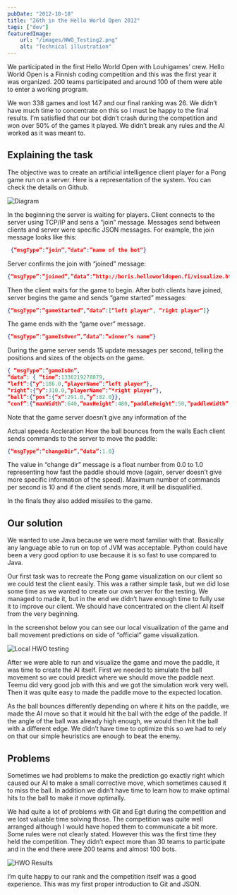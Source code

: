 ```yaml
---
pubDate: "2012-10-18"
title: "26th in the Hello World Open 2012"
tags: ["dev"]
featuredImage: 
    url: "/images/HWO_Testing2.png"
    alt: "Technical illustration"
---
```


We participated in the first Hello World Open with Louhigames’ crew. Hello World Open is a Finnish coding competition and this was the first year it was organized. 200 teams participated and around 100 of them were able to enter a working program.

We won 338 games and lost 147 and our final ranking was 26. We didn’t have much time to concentrate on this so I must be happy to the final results. I’m satisfied that our bot didn’t crash during the competition and won over 50% of the games it played. We didn’t break any rules and the AI worked as it was meant to.

## Explaining the task

The objective was to create an artificial intelligence client player for a Pong game run on a server. Here is a representation of the system. You can check the details on Github.

![Diagram](/images/HWO-Pong-representation.png)

In the beginning the server is waiting for players. Client connects to the server using TCP/IP and sens a “join” message. Messages send between clients and server were specific JSON messages. For example, the join message looks like this:
```json
 {“msgType”:”join”,”data”:”name of the bot“}
```
Server confirms the join with “joined” message:
```json
{“msgType”:”joined”,”data”:”http://boris.helloworldopen.fi/visualize.html#game_id”}
```
Then the client waits for the game to begin. After both clients have joined, server begins the game and sends “game started” messages:
```json
{“msgType”:”gameStarted”,”data”:[“left player“, “right player“]}
```
The game ends with the “game over” message.
```json
{“msgType”:”gameIsOver”,”data”:”winner’s name“}
```
During the game server sends 15 update messages per second, telling the positions and sizes of the objects on the game.
```json
{ “msgType”:”gameIsOn”,
“data”: { “time”:1336219278079,
“left”:{“y”:186.0,”playerName”:”left player“},
“right”:{“y”:310.0,”playerName”:”*right player”},
“ball”:{“pos”:{“x”:291.0,”y”:82.0}},
“conf”:{“maxWidth”:640,”maxHeight”:480,”paddleHeight”:50,”paddleWidth”:10,”ballRadius”:5,”tickInterval”:15}}}
```
Note that the game server doesn’t give any information of the

Actual speeds
Accleration
How the ball bounces from the walls
Each client sends commands to the server to move the paddle:
```json
{“msgType”:”changeDir”,”data”:1.0}
```
The value in “change dir” message is a float number from 0.0 to 1.0 representing how fast the paddle should move (again, server doesn’t give more specific information of the speed). Maximum number of commands per second is 10 and if the client sends more, it will be disqualified.

In the finals they also added missiles to the game.

## Our solution

We wanted to use Java because we were most familiar with that. Basically any language able to run on top of JVM was acceptable. Python could have been a very good option to use because it is so fast to use compared to Java.

Our first task was to recreate the Pong game visualization on our client so we could test the client easily. This was a rather simple task, but we did lose some time as we wanted to create our own server for the testing. We managed to made it, but in the end we didn’t have enough time to fully use it to improve our client. We should have concentrated on the client AI itself from the very beginning.

In the screenshot below you can see our local visualization of the game and ball movement predictions on side of “official” game visualization.

![Local HWO testing](/images/HWO_Testing2.png)

After we were able to run and visualize the game and move the paddle, it was time to create the AI itself. First we needed to simulate the ball movement so we could predict where we should move the paddle next. Teemu did very good job with this and we got the simulation work very well. Then it was quite easy to made the paddle move to the expected location.

As the ball bounces differently depending on where it hits on the paddle, we made the AI move so that it would hit the ball with the edge of the paddle. If the angle of the ball was already high enough, we would then hit the ball with a different edge. We didn’t have time to optimize this so we had to rely on that our simple heuristics are enough to beat the enemy.

## Problems

Sometimes we had problems to make the prediction go exactly right which caused our AI to make a small corrective move, which sometimes caused it to miss the ball. In addition we didn’t have time to learn how to make optimal hits to the ball to make it move optimally.

We had quite a lot of problems with Git and Egit during the competition and we lost valuable time solving those. The competition was quite well arranged although I would have hoped them to communicate a bit more. Some rules were not clearly stated. However this was the first time they held the competition. They didn’t expect more than 30 teams to participate and in the end there were 200 teams and almost 100 bots.

![HWO Results](/images//HelloWorldOpenTop26.png)

I’m quite happy to our rank and the competition itself was a good experience. This was my first proper introduction to Git and JSON.